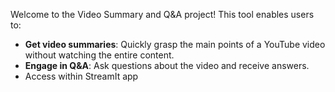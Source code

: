 Welcome to the Video Summary and Q&A project! This  tool enables users to:

* **Get video summaries**: Quickly grasp the main points of a YouTube video without watching the entire content.
* **Engage in Q&A**: Ask questions about the video and receive answers.
* Access within StreamIt app




